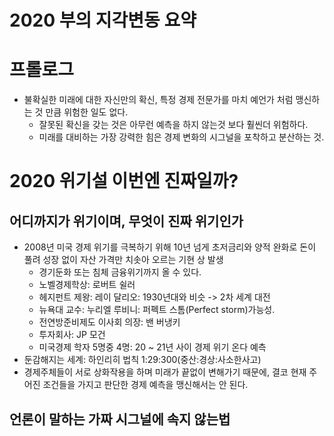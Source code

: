 2020 부의 지각변동 요약
=======================

# 프롤로그

* 불확실한 미래에 대한 자신만의 확신, 특정 경제 전문가를 마치 예언가 처럼 맹신하는 것 만큼 위험한 일도 없다.
  * 잘못된 확신을 갖는 것은 아무런 예측을 하지 않는것 보다 훨씬더 위험하다.
  * 미래를 대비하는 가장 강력한 힘은 경제 변화의 시그널을 포착하고 분산하는 것.



# 2020 위기설 이번엔 진짜일까?
## 어디까지가 위기이며, 무엇이 진짜 위기인가
* 2008년 미국 경제 위기를 극복하기 위해 10년 넘게 초저금리와 양적 완화로 돈이 풀려 성장 없이 자산 가격만 치솟아 오르는  기현 상 발생
  * 경기둔화 또는 침체 금융위기까지 올 수 있다.
  * 노벨경제학상: 로버트 쉴러
  * 헤지펀트 제왕: 레이 달리오: 1930년대와 비슷 -> 2차 세계 대전 
  * 뉴욕대 교수: 누리엘 루비니: 퍼펙트 스톰(Perfect storm)가능성.
  * 전연방준비제도 이사회 의장: 밴 버냉키
  * 투자회사: JP 모건
  * 미국경제 학자 5명중 4명: 20 ~ 21년 사이 경제 위기 온다 예측
* 둔감해지는 세계: 하인리히 법칙 1:29:300(중산:경상:사소한사고) 
* 경제주체들이 서로 상화작용을 하며 미래가 끝없이 변해가기 때문에, 결코 현재 주어진 조건들을 가지고 판단한 경제 예측을 맹신해서는 안 된다.

## 언론이 말하는 가짜 시그널에 속지 않는법
* 통계의 치명적 유혹에 속지마라
  * 상관관계가 곧 인과관계는 아니다.
  * 원인과 결과를 바꾸지 마라.
* 언론은 믿음이 아니라 냉철한 분석의 대상이다.
  * 완벽한 검증이란 없다(특히 속보경쟁)
  * 광고주와의 이해 관계
  * 시기나 목적에 따라 다르게 해석
* 가짜 시그널을 가려내는 4가지 원칙
  * 눈을 가리는 탐욕에서 벗어나라
  * 확증편향에 빠지지 마라.
  * 최악의 순간에도 공포에 사로 잡히지 마라.
  * 항상 플랜B를 준비하라.


# 7가지 시스널만 알아도 경제가 보인다.
## 금리 시그널: 금리 인하가 시작되는 순간을 주목하라
## 부채 시그널: 규모보다는 속도가 중요하다.
## 버블 시그널: 부동산... 통계의 유혹에 속지 마라.
## 환율 시그널: 돈의 흐름을 한 발 먼저 읽는 기술
## 중국 시그널: 문제는 미중 무역이 아니라 구조적 부실
## 인구 시그널: 경제를 잠식하는 침묵의 살인자
## 쏠림 시그널: 한국사회, 지나치게 쏠리면 반드시 터진다.



# 부의 지각변동에서 승자가 되는법
## 피할 수 없는 미래, 향후 3가지 시나리오
## 2020년, 집값을 결정하는 3가지 키워드: 수요, 공급, 금리
## 요동치는 증권시장, 도대체 어디에 투자해야 하나?
## 4차 산업혁명은 아직 오지 않았다.
## 원화, 달러화,엔화, 금... 무엇이 안전자산인가?



# 에필로그
## 최악의 공포가 시작되는, 그 순간이 기회다.

